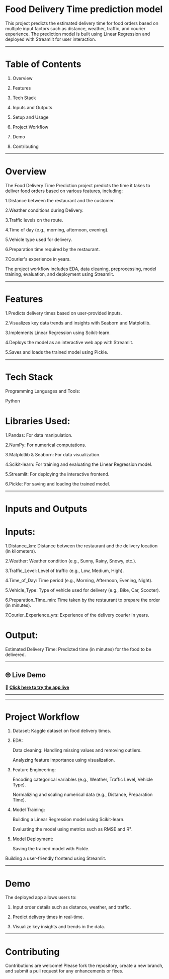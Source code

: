 # Food Delivery Time prediction model 
This project predicts the estimated delivery time for food orders based on multiple input factors such as distance, weather, traffic, and courier experience. The prediction model is built using Linear Regression and deployed with Streamlit for user interaction.


---

# Table of Contents

1. Overview


2. Features


3. Tech Stack


4. Inputs and Outputs


5. Setup and Usage


6. Project Workflow


7. Demo


8. Contributing




---

# Overview

 The Food Delivery Time Prediction project predicts the time it takes to deliver food orders based on various features, including:

1.Distance between the restaurant and the customer.

2.Weather conditions during Delivery.

3.Traffic levels on the route.

4.Time of day (e.g., morning, afternoon, evening).

5.Vehicle type used for delivery.

6.Preparation time required by the restaurant.

7.Courier's experience in years.


The project workflow includes EDA, data cleaning, preprocessing, model training, evaluation, and deployment using Streamlit.


---

# Features

1.Predicts delivery times based on user-provided inputs.

2.Visualizes key data trends and insights with Seaborn and Matplotlib.

3.Implements Linear Regression using Scikit-learn.

4.Deploys the model as an interactive web app with Streamlit.

5.Saves and loads the trained model using Pickle.



---

# Tech Stack

Programming Languages and Tools:

Python


# Libraries Used:

1.Pandas: For data manipulation.

2.NumPy: For numerical computations.

3.Matplotlib & Seaborn: For data visualization.

4.Scikit-learn: For training and evaluating the Linear Regression model.

5.Streamlit: For deploying the interactive frontend.

6.Pickle: For saving and loading the trained model.



---

# Inputs and Outputs

# Inputs:

1.Distance_km: Distance between the restaurant and the delivery location (in kilometers).

2.Weather: Weather condition (e.g., Sunny, Rainy, Snowy, etc.).

3.Traffic_Level: Level of traffic (e.g., Low, Medium, High).

4.Time_of_Day: Time period (e.g., Morning, Afternoon, Evening, Night).

5.Vehicle_Type: Type of vehicle used for delivery (e.g., Bike, Car, Scooter).

6.Preparation_Time_min: Time taken by the restaurant to prepare the order (in minutes).

7.Courier_Experience_yrs: Experience of the delivery courier in years.


# Output:

Estimated Delivery Time: Predicted time (in minutes) for the food to be delivered.



---

## 🌐 Live Demo

🔗 [**Click here to try the app live**](https://fooddeliverytimeprediction-nskzmwyyvsxjskchmiwncm.streamlit.app/)

---



---

# Project Workflow

  1. Dataset: Kaggle dataset on food delivery times.


2. EDA:

     Data cleaning: Handling missing values and removing outliers.

     Analyzing feature importance using visualization.



3. Feature Engineering:

      Encoding categorical variables (e.g., Weather, Traffic Level, Vehicle Type).

      Normalizing and scaling numerical data (e.g., Distance, Preparation Time).



4. Model Training:

    Building a Linear Regression model using Scikit-learn.

    Evaluating the model using metrics such as RMSE and R².



5. Model Deployment:

    Saving the trained model with Pickle.

Building a user-friendly frontend using Streamlit.





---

# Demo

The deployed app allows users to:

1. Input order details such as distance, weather, and traffic.


2. Predict delivery times in real-time.


3. Visualize key insights and trends in the data.




---

# Contributing

Contributions are welcome! Please fork the repository, create a new branch, and submit a pull request for any enhancements or fixes.
